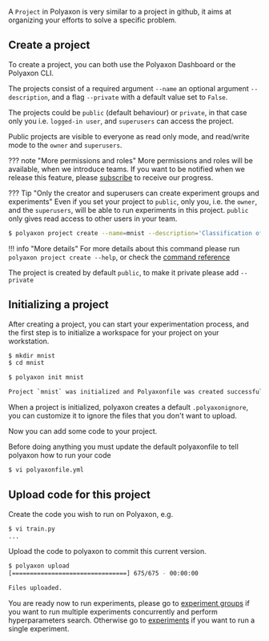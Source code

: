 A `Project` in Polyaxon is very similar to a project in github,
it aims at organizing your efforts to solve a specific problem.

## Create a project

To create a project, you can both use the Polyaxon Dashboard or the Polyaxon CLI.

The projects consist of a required argument `--name` an optional argument `--description`,
and a flag `--private` with a default value set to `False`.

The projects could be `public` (default behaviour) or `private`,
in that case only you i.e. `logged-in user`, and `superusers` can access the project.

Public projects are visible to everyone as read only mode, and read/write mode to the `owner` and `superusers`.

??? note "More permissions and roles"
    More permissions and roles will be available, when we introduce teams.
    If you want to be notified when we release this feature, please [subscribe](https://polyaxon.com/signup/) to receive our progress.


??? Tip "Only the creator and superusers can create experiment groups and experiments"
    Even if you set your project to `public`, only you, i.e. the `owner`, and the `superusers`,
    will be able to run experiments in this project.
    `public` only gives read access to other users in your team.


```bash
$ polyaxon project create --name=mnist --description='Classification of handwritten images.'
```

!!! info "More details"
    For more details about this command please run `polyaxon project create --help`,
    or check the [command reference](/polyaxon_cli/commands/project/#create)

The project is created by default `public`, to make it private please add `--private`

## Initializing a project

After creating a project, you can start your experimentation process,
and the first step is to initialize a workspace for your project on your workstation.

```bash
$ mkdir mnist
$ cd mnist

$ polyaxon init mnist

Project `mnist` was initialized and Polyaxonfile was created successfully `polyaxonfile.yml`
```

When a project is initialized, polyaxon creates a default `.polyaxonignore`,
you can customize it to ignore the files that you don't want to upload.

Now you can add some code to your project.

Before doing anything you must update the default polyaxonfile to tell polyaxon how to run your code

```bash
$ vi polyaxonfile.yml
```

## Upload code for this project

Create the code you wish to run on Polyaxon, e.g.

```bash
$ vi train.py
...
```

Upload the code to polyaxon to commit this current version.

```bash
$ polyaxon upload
[================================] 675/675 - 00:00:00

Files uploaded.
```


You are ready now to run experiments, please go to [experiment groups](experiment_groups)
if you want to run multiple experiments concurrently and perform hyperparameters search.
Otherwise go to [experiments](experiments) if you want to run a single experiment.
